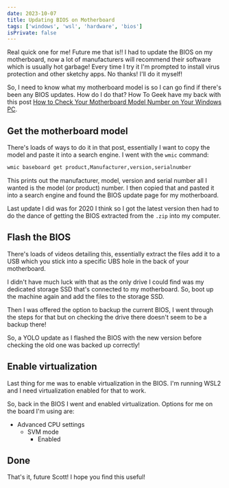 ```yaml
---
date: 2023-10-07
title: Updating BIOS on Motherboard
tags: ['windows', 'wsl', 'hardware', 'bios']
isPrivate: false
---
```


Real quick one for me! Future me that is!! I had to update the BIOS on
my motherboard, now a lot of manufacturers will recommend their
software which is usually hot garbage! Every time I try it I'm
prompted to install virus protection and other sketchy apps. No
thanks! I'll do it myself!

So, I need to know what my motherboard model is so I can go find if
there's been any BIOS updates. How do I do that? How To Geek have my
back with this post [How to Check Your Motherboard Model Number on
Your Windows PC].

## Get the motherboard model

There's loads of ways to do it in that post, essentially I want to
copy the model and paste it into a search engine. I went with the
`wmic` command:

<!-- cSpell:ignore serialnumber -->

```bash
wmic baseboard get product,Manufacturer,version,serialnumber
```

This prints out the manufacturer, model, version and serial number all
I wanted is the model (or product) number. I then copied that and
pasted it into a search engine and found the BIOS update page for my
motherboard.

Last update I did was for 2020 I think so I got the latest version
then had to do the dance of getting the BIOS extracted from the `.zip`
into my computer.

## Flash the BIOS

There's loads of videos detailing this, essentially extract the files
add it to a USB which you stick into a specific UBS hole in the back
of your motherboard.

I didn't have much luck with that as the only drive I could find was
my dedicated storage SSD that's connected to my motherboard. So, boot
up the machine again and add the files to the storage SSD.

Then I was offered the option to backup the current BIOS, I went
through the steps for that but on checking the drive there doesn't
seem to be a backup there!

So, a YOLO update as I flashed the BIOS with the new version before
checking the old one was backed up correctly!

## Enable virtualization

Last thing for me was to enable virtualization in the BIOS. I'm
running WSL2 and I need virtualization enabled for that to work.

So, back in the BIOS I went and enabled virtualization. Options for me
on the board I'm using are:

- Advanced CPU settings
  - SVM mode
    - Enabled

## Done

That's it, future Scott! I hope you find this useful!

<!-- Links -->

[How to Check Your Motherboard Model Number on Your Windows PC]:
  https://www.howtogeek.com/208420/how-to-check-your-motherboard-model-number-on-your-windows-pc/
